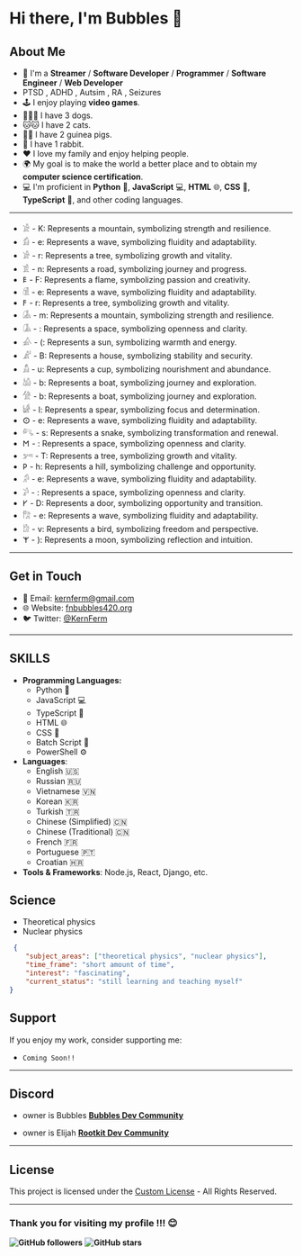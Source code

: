 # Hi there, I'm Bubbles 👋

## About Me
- 🌟 I'm a **Streamer** / **Software Developer** / **Programmer** / **Software Engineer** / **Web Developer**
- PTSD , ADHD , Autsim , RA , Seizures
- 🕹️ I enjoy playing **video games**.
- 🐶🐶🐶 I have 3 dogs.
- 🐱🐱 I have 2 cats.
- 🐹🐹 I have 2 guinea pigs.
- 🐰 I have 1 rabbit.
- ❤️ I love my family and enjoy helping people.
- 🌍 My goal is to make the world a better place and to obtain my **computer science certification**.
- 💻 I'm proficient in **Python** 🐍, **JavaScript** 💻, **HTML** 🌐, **CSS** 🎨, **TypeScript** 📝, and other coding languages.


----
- 𓀀 - K: Represents a mountain, symbolizing strength and resilience.
- 𓀁 - e: Represents a wave, symbolizing fluidity and adaptability.
- 𓀂 - r: Represents a tree, symbolizing growth and vitality.
- 𓀃 - n: Represents a road, symbolizing journey and progress.
- 𐌄 - F: Represents a flame, symbolizing passion and creativity.
- 𓀆 - e: Represents a wave, symbolizing fluidity and adaptability.
- 𐌅 - r: Represents a tree, symbolizing growth and vitality.
- 𓀇 - m: Represents a mountain, symbolizing strength and resilience.
- 𓀈 - : Represents a space, symbolizing openness and clarity.
- 𓀉 - (: Represents a sun, symbolizing warmth and energy.
- 𓀊 - B: Represents a house, symbolizing stability and security.
- 𓀋 - u: Represents a cup, symbolizing nourishment and abundance.
- 𓀌 - b: Represents a boat, symbolizing journey and exploration.
- 𓀍 - b: Represents a boat, symbolizing journey and exploration.
- 𓀎 - l: Represents a spear, symbolizing focus and determination.
- 𐌏 - e: Represents a wave, symbolizing fluidity and adaptability.
- 𓀐 - s: Represents a snake, symbolizing transformation and renewal.
- 𐌑 - : Represents a space, symbolizing openness and clarity.
- 𓀒 - T: Represents a tree, symbolizing growth and vitality.
- 𐌓 - h: Represents a hill, symbolizing challenge and opportunity.
- 𓀔 - e: Represents a wave, symbolizing fluidity and adaptability.
- 𓀕 - : Represents a space, symbolizing openness and clarity.
- 𐌖 - D: Represents a door, symbolizing opportunity and transition.
- 𓀗 - e: Represents a wave, symbolizing fluidity and adaptability.
- 𓀘 - v: Represents a bird, symbolizing freedom and perspective.
- 𐌙 - ): Represents a moon, symbolizing reflection and intuition.

----

## Get in Touch

- 📧 Email: [kernferm@gmail.com](mailto:kernferm@gmail.com)
- 🌐 Website: [fnbubbles420.org](http://fnbubbles420.org)
- 🐦 Twitter: [@KernFerm](https://twitter.com/KernFerm)

---

## SKILLS
- **Programming Languages:**
  - Python 🐍
  - JavaScript 💻
  - TypeScript 📝
  - HTML 🌐
  - CSS 🎨
  - Batch Script 📜
  - PowerShell ⚙️
- **Languages**: 
  - English 🇺🇸 
  - Russian 🇷🇺
  - Vietnamese 🇻🇳
  - Korean 🇰🇷
  - Turkish 🇹🇷
  - Chinese (Simplified) 🇨🇳
  - Chinese (Traditional) 🇨🇳
  - French 🇫🇷
  - Portuguese 🇵🇹
  - Croatian 🇭🇷
- **Tools & Frameworks**: Node.js, React, Django, etc.

## Science 

- Theoretical physics
- Nuclear physics

```json
 {
    "subject_areas": ["theoretical physics", "nuclear physics"],
    "time_frame": "short amount of time",
    "interest": "fascinating",
    "current_status": "still learning and teaching myself"
}
```

## Support
If you enjoy my work, consider supporting me:

- `Coming Soon!!`

----

## Discord

- owner is Bubbles [**Bubbles Dev Community**](https://discord.gg/NT38Va6vQA)

- owner is Elijah [**Rootkit Dev Community**](https://discord.gg/rootkitorg)

-----
## License
This project is licensed under the [Custom License](https://github.com/KernFerm/KernFerm/blob/main/LICENSE) - All Rights Reserved.

-----

### **Thank you for visiting my profile !!! 😊**

**![GitHub followers](https://img.shields.io/github/followers/KernFerm?label=Follow&style=social)**
**![GitHub stars](https://img.shields.io/github/stars/KernFerm?label=Stars&style=social)**

